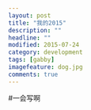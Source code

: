 ```yaml
---
layout: post
title: "我的2015"
description: ""
headline: ""
modified: 2015-07-24
category: development
tags: [gabby]
imagefeature: dog.jpg
comments: true
---
```


#一会写啊

